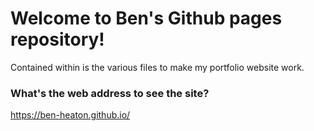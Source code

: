# Welcome to Ben's Github pages repository!

Contained within is the various files to make my portfolio website work.


### What's the web address to see the site?  
https://ben-heaton.github.io/
